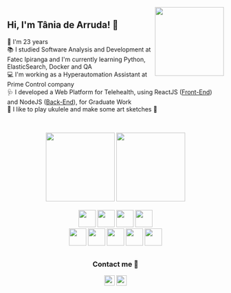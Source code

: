 <img align="right" height="160em" src="https://user-images.githubusercontent.com/60274024/157590957-fec39c23-4e13-4285-ab05-584be50342d2.png" />
<div>
<h2>Hi, I'm Tânia de Arruda! 👋</h2>
    🎂 I'm 23 years <br/>
    📚 I studied Software Analysis and Development at Fatec Ipiranga and I'm currently learning Python, ElasticSearch, Docker and QA<br/>
    💻 I'm working as a Hyperautomation Assistant at Prime Control company<br/>
    🩺 I developed a Web Platform for Telehealth, using ReactJS (<a href="https://github.com/TaniaDev/telemedicina-frontend">Front-End</a>) and NodeJS (<a href="https://github.com/TaniaDev/telemedicina-backend">Back-End</a>), for Graduate Work <br/>
    🎻 I like to play ukulele and make some art sketches 🎨 <br/>
</div>

##

<br/>

<div align="center">
  <img height="160em" src="https://github-readme-stats.vercel.app/api?username=TaniaDev&show_icons=true&theme=dracula&include_all_commits=true&count_private=true"/>
  <img height="160em" src="https://github-readme-stats.vercel.app/api/top-langs/?username=TaniaDev&layout=compact&langs_count=6&theme=dracula"/>
</div>

<br/>

<div align="center">
  <img height="40px" src="https://cdn.jsdelivr.net/gh/devicons/devicon/icons/python/python-original.svg" />
  <img height="40px" src="https://cdn.jsdelivr.net/gh/devicons/devicon/icons/docker/docker-original.svg" />
  <img height="40px" src="https://cdn.jsdelivr.net/gh/devicons/devicon/icons/grafana/grafana-original.svg" />
  <img height="40px" src="https://cdn.jsdelivr.net/gh/devicons/devicon/icons/jupyter/jupyter-original.svg" />
</div>
<div align="center">
  <img height="40px" src="https://cdn.jsdelivr.net/gh/devicons/devicon/icons/javascript/javascript-plain.svg" />
  <img height="40px" src="https://cdn.jsdelivr.net/gh/devicons/devicon/icons/react/react-original.svg" />
  <img height="40px" src="https://cdn.jsdelivr.net/gh/devicons/devicon/icons/nodejs/nodejs-plain.svg" />
  <img height="40px" src="https://cdn.jsdelivr.net/gh/devicons/devicon/icons/html5/html5-plain.svg" />
  <img height="40px" src="https://cdn.jsdelivr.net/gh/devicons/devicon/icons/css3/css3-plain.svg" />
</div>
  



## 

<div align="center">
  <h3>Contact me 🌺</h3>
  <a href="mailto:tandearruda@gmail.com"/><img height="24px" src="https://img.shields.io/badge/Gmail-D14836?style=for-the-badge&logo=gmail&logoColor=white" /></a>
  <a href="https://www.linkedin.com/in/taniadev/"/><img height="24px" src="https://img.shields.io/badge/LinkedIn-0077B5?style=for-the-badge&logo=linkedin&logoColor=white" /></a>

</div>
